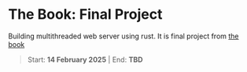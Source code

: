 ﻿# The Book: Final Project

Building multithreaded web server using rust. It is final project
from [the book](https://rust-book.cs.brown.edu/ch21-00-final-project-a-web-server.html)

> Start: **14 February 2025** | End: **TBD**
